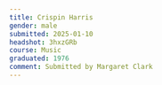 ```yaml
---
title: Crispin Harris
gender: male
submitted: 2025-01-10
headshot: 3hxzGRb
course: Music 
graduated: 1976
comment: Submitted by Margaret Clark
---
```

